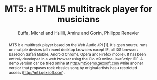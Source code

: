 --- 
title: "MT5: a HTML5 multitrack player for musicians" 
abstract: "MT5 is a multitrack player based on the Web Audio API [1]. It's open source, runs on multiple devices (all recent desktop browsers except IE, all IOS browsers based on Safari Mobile, Android Chrome, Opera and Firefox mobile). It has been entirely developed in a web browser using the Cloud9 online JavaScript IDE. A demo version can be tried online at http://mt5demo.gexsoft.com while another version that proposes rock classics song by original artists has a restricted access (http://mt5.gexsoft.com)." 
address: "Paris, France" 
author: "Buffa, Michel and Hallili, Amine and Gonin, Philippe Renevier"
webAuthor: "Michel Buffa, Amine Hallili, Philippe Renevier Gonin" 
booktitle: "Proceedings of the International Web Audio Conference" 
editor: "Goldszmidt, Samuel and Schnell, Norbert and Saiz, Victor and Matuszewski, Benjamin" 
month: "January"
pages: "" 
publisher: "IRCAM" 
series: "WAC '15"
track: "Poster"  
year: "2015" 
id: "2015_EA_18" 
tags: year2015
media: none 
pdflink: /_data/papers/pdf/2015/2015_18.pdf
ISSN: 2663-5844
---